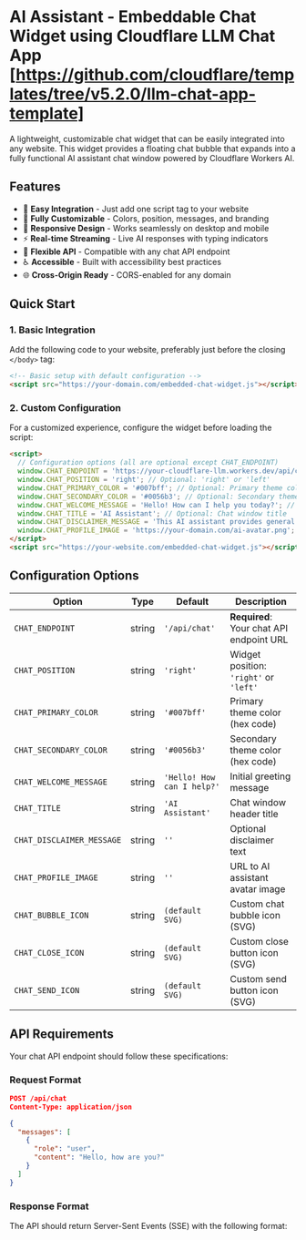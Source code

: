 # AI Assistant - Embeddable Chat Widget using Cloudflare LLM Chat App [https://github.com/cloudflare/templates/tree/v5.2.0/llm-chat-app-template]

A lightweight, customizable chat widget that can be easily integrated into any website. This widget provides a floating chat bubble that expands into a fully functional AI assistant chat window powered by Cloudflare Workers AI.

## Features

- 🚀 **Easy Integration** - Just add one script tag to your website
- 🎨 **Fully Customizable** - Colors, position, messages, and branding
- 📱 **Responsive Design** - Works seamlessly on desktop and mobile
- ⚡ **Real-time Streaming** - Live AI responses with typing indicators
- 🔧 **Flexible API** - Compatible with any chat API endpoint
- ♿ **Accessible** - Built with accessibility best practices
- 🌐 **Cross-Origin Ready** - CORS-enabled for any domain

## Quick Start

### 1. Basic Integration

Add the following code to your website, preferably just before the closing `</body>` tag:

```html
<!-- Basic setup with default configuration -->
<script src="https://your-domain.com/embedded-chat-widget.js"></script>
```

### 2. Custom Configuration

For a customized experience, configure the widget before loading the script:

```html
<script>
  // Configuration options (all are optional except CHAT_ENDPOINT)
  window.CHAT_ENDPOINT = 'https://your-cloudflare-llm.workers.dev/api/chat'; // Required: Your chat API endpoint
  window.CHAT_POSITION = 'right'; // Optional: 'right' or 'left'
  window.CHAT_PRIMARY_COLOR = '#007bff'; // Optional: Primary theme color
  window.CHAT_SECONDARY_COLOR = '#0056b3'; // Optional: Secondary theme color
  window.CHAT_WELCOME_MESSAGE = 'Hello! How can I help you today?'; // Optional: Welcome message
  window.CHAT_TITLE = 'AI Assistant'; // Optional: Chat window title
  window.CHAT_DISCLAIMER_MESSAGE = 'This AI assistant provides general information.'; // Optional: Disclaimer
  window.CHAT_PROFILE_IMAGE = 'https://your-domain.com/ai-avatar.png'; // Optional: AI avatar image
</script>
<script src="https://your-website.com/embedded-chat-widget.js"></script>
```

## Configuration Options

| Option | Type | Default | Description |
|--------|------|---------|-------------|
| `CHAT_ENDPOINT` | string | `'/api/chat'` | **Required**: Your chat API endpoint URL |
| `CHAT_POSITION` | string | `'right'` | Widget position: `'right'` or `'left'` |
| `CHAT_PRIMARY_COLOR` | string | `'#007bff'` | Primary theme color (hex code) |
| `CHAT_SECONDARY_COLOR` | string | `'#0056b3'` | Secondary theme color (hex code) |
| `CHAT_WELCOME_MESSAGE` | string | `'Hello! How can I help?'` | Initial greeting message |
| `CHAT_TITLE` | string | `'AI Assistant'` | Chat window header title |
| `CHAT_DISCLAIMER_MESSAGE` | string | `''` | Optional disclaimer text |
| `CHAT_PROFILE_IMAGE` | string | `''` | URL to AI assistant avatar image |
| `CHAT_BUBBLE_ICON` | string | `(default SVG)` | Custom chat bubble icon (SVG) |
| `CHAT_CLOSE_ICON` | string | `(default SVG)` | Custom close button icon (SVG) |
| `CHAT_SEND_ICON` | string | `(default SVG)` | Custom send button icon (SVG) |

## API Requirements

Your chat API endpoint should follow these specifications:

### Request Format
```json
POST /api/chat
Content-Type: application/json

{
  "messages": [
    {
      "role": "user",
      "content": "Hello, how are you?"
    }
  ]
}
```

### Response Format
The API should return Server-Sent Events (SSE) with the following format:
